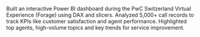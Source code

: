 Built an interactive Power BI dashboard during the PwC Switzerland Virtual Experience (Forage) using DAX and slicers.
Analyzed 5,000+ call records to track KPIs like customer satisfaction  and agent performance.
Highlighted top agents, high-volume topics  and key trends for service improvement.
